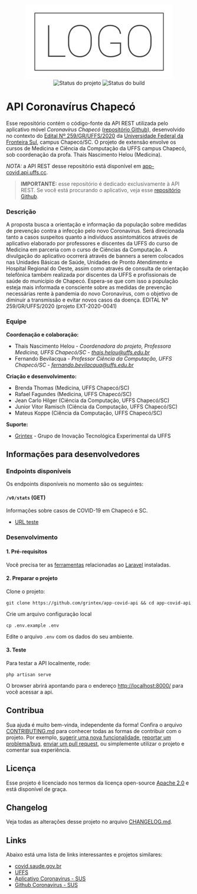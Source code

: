 <p align="center">
    <img width="400" height="200" src=".github/logo.png" title="Logo do projeto"><br />
    <img src="https://img.shields.io/maintenance/yes/2020?style=for-the-badge" title="Status do projeto">
    <img src="https://img.shields.io/github/workflow/status/grintex/app-covid-api/Main?label=Build&logo=github&logoColor=white&style=for-the-badge" title="Status do build">
</p>

# API Coronavírus Chapecó

Esse repositório contém o código-fonte da API REST utilizada pelo aplicativo móvel *Coronavírus Chapecó* ([repositório Github](https://github.com/grintex/app-covid)), desenvolvido no contexto do [Edital Nº 259/GR/UFFS/2020](https://www.uffs.edu.br/atos-normativos/edital/gr/2020-0259) da [Universidade Federal da Fronteira Sul](https://www.uffs.edu.br), campus Chapecó/SC. O projeto de extensão envolve os cursos de Medicina e Ciência da Computação da UFFS campus Chapecó, sob coordenação da profa. Thais Nascimento Helou (Medicina).

*NOTA:* a API REST desse repositório está disponível em [app-covid.api.uffs.cc](https://app-covid.api.uffs.cc).

> **IMPORTANTE:** esse repositório é dedicado exclusivamente à API REST. Se você está procurando o aplicativo, veja esse [repositório Github](https://github.com/grintex/app-covid).

### Descrição

A proposta busca a orientação e informação da população sobre medidas de prevenção contra a infecção pelo novo Coronavírus. Será direcionada tanto a casos suspeitos quanto a indivíduos assintomáticos através de aplicativo elaborado por professores e discentes da UFFS do curso de Medicina em parceria com o curso de Ciências da Computação. A divulgação do aplicativo ocorrerá através de banners a serem colocados nas Unidades Básicas de Saúde, Unidades de Pronto Atendimento e Hospital Regional do Oeste, assim como através de consulta de orientação telefônica também realizada por discentes da UFFS e profissionais de saúde do município de Chapecó. Espera-se que com isso a população esteja mais informada e consciente sobre as medidas de prevenção necessárias rente à pandemia do novo Coronavírus, com o objetivo de diminuir a transmissão e evitar novos casos da doença. EDITAL Nº 259/GR/UFFS/2020 (projeto EXT-2020-0041)

### Equipe

**Coordenação e colaboração:**
* Thais Nascimento Helou - _Coordenadora do projeto, Professora Medicina, UFFS Chapecó/SC - [thais.helou@uffs.edu.br](mailto:thais.helou@uffs.edu.br)_
* Fernando Bevilacqua - _Professor Ciência da Computação, UFFS Chapecó/SC - [fernando.bevilacqua@uffs.edu.br](mailto:fernando.bevilacqua@uffs.edu.br)_

**Criação e desenvolvimento:**

* Brenda Thomas (Medicina, UFFS Chapecó/SC)
* Rafael Fagundes (Medicina, UFFS Chapecó/SC)
* Jean Carlo Hilger (Ciência da Computação, UFFS Chapecó/SC)
* Junior Vitor Ramisch (Ciência da Computação, UFFS Chapecó/SC)
* Mateus Koppe (Ciência da Computação, UFFS Chapecó/SC)

**Suporte:**

* [Grintex](https://grintex.uffs.cc) - Grupo de Inovação Tecnológica Experimental da UFFS

## Informações para desenvolvedores

### Endpoints disponíveis

Os endpoints disponíveis no momento são os seguintes:

#### `/v0/stats` (GET)

Informações sobre casos de COVID-19 em Chapecó e SC.

- [URL teste](https://app-covid.api.uffs.cc/v0/stats)

### Desenvolvimento

#### 1. Pré-requisitos

Você precisa ter as [ferramentas](https://laravel.com/docs/7.x/installation) relacionadas ao [Laravel](https://laravel.com) instaladas.


#### 2. Preparar o projeto

Clone o projeto:

```
git clone https://github.com/grintex/app-covid-api && cd app-covid-api
```

Crie um arquivo configuração local

```
cp .env.example .env
```

Edite o arquivo `.env` com os dados do seu ambiente.


#### 3. Teste

Para testar a API localmente, rode:

```
php artisan serve
```

O browser abrirá apontando para o endereço [http://localhost:8000/](http://localhost:8000/) para você acessar a api.


## Contribua

Sua ajuda é muito bem-vinda, independente da forma! Confira o arquivo [CONTRIBUTING.md](CONTRIBUTING.md) para conhecer todas as formas de contribuir com o projeto. Por exemplo, [sugerir uma nova funcionalidade](https://github.com/grintex/app-covid-api/issues/new?assignees=&labels=&template=feature_request.md&title=), [reportar um problema/bug](https://github.com/grintex/app-covid-api/issues/new?assignees=&labels=bug&template=bug_report.md&title=), [enviar um pull request](https://github.com/grintex/hacktoberfest/blob/master/docs/tutorial-pull-request.md), ou simplemente utilizar o projeto e comentar sua experiência.

## Licença

Esse projeto é licenciado nos termos da licença open-source [Apache 2.0](https://choosealicense.com/licenses/apache-2.0/) e está disponível de graça.

## Changelog

Veja todas as alterações desse projeto no arquivo [CHANGELOG.md](CHANGELOG.md).


## Links

Abaixo está uma lista de links interessantes e projetos similares:

* [covid.saude.gov.br](https://covid.saude.gov.br/)
* [UFFS](https://www.uffs.edu.br)
* [Aplicativo Coronavirus - SUS](https://www.gov.br/pt-br/apps/coronavirus-sus)
* [Github Coronavirus - SUS](https://github.com/spbgovbr/aplicativo-coronavirus-sus)
